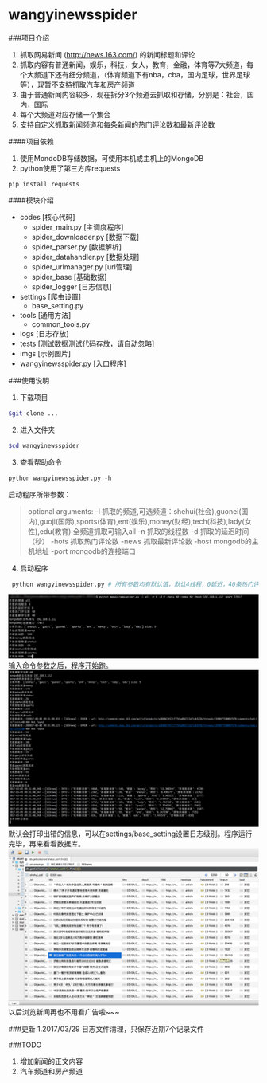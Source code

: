# wangyinewsspider


###项目介绍
1. 抓取网易新闻 (http://news.163.com/) 的新闻标题和评论
2. 抓取内容有普通新闻，娱乐，科技，女人，教育，金融，体育等7大频道，每个大频道下还有细分频道，（体育频道下有nba，cba，国内足球，世界足球等），现暂不支持抓取汽车和房产频道
3. 由于普通新闻内容较多，现在拆分3个频道去抓取和存储，分别是：社会，国内，国际
4. 每个大频道对应存储一个集合
5. 支持自定义抓取新闻频道和每条新闻的热门评论数和最新评论数

####项目依赖
1. 使用MondoDB存储数据，可使用本机或主机上的MongoDB
2. python使用了第三方库requests
```
pip install requests
```
####模块介绍
* codes  [核心代码]
	* spider_main.py  [主调度程序]
	* spider_downloader.py  [数据下载]
	* spider_parser.py  [数据解析]
	* spider_datahandler.py  [数据处理]
	* spider_urlmanager.py  [url管理]
	* spider_base  [基础数据]
	* spider_logger  [日志信息]
* settings  [爬虫设置]
	* base_setting.py
* tools  [通用方法]
	* common_tools.py
* logs  [日志存放]
* tests  [测试数据测试代码存放，请自动忽略]
* imgs  [示例图片]
* wangyinewsspider.py  [入口程序]

###使用说明
1. 下载项目
```bash
$git clone ...
```
2. 进入文件夹
```bash
$cd wangyinewsspider
```
3. 查看帮助命令
```python
python wangyinewsspider.py -h
```
启动程序所带参数：
> optional arguments:
  -l 抓取的频道,可选频道：shehui(社会),guonei(国内),guoji(国际),sports(体育),ent(娱乐),money(财经),tech(科技),lady(女性),edu(教育) 全频道抓取可输入all
  -n 抓取的线程数
  -d 抓取的延迟时间（秒）
  -hots 抓取热门评论数
  -news 抓取最新评论数
  -host mongodb的主机地址
  -port mongodb的连接端口
 
 4. 启动程序 
```python
 python wangyinewsspider.py # 所有参数均有默认值，默认4线程，0延迟，40条热门评论，20条新评论
```
![start](https://raw.githubusercontent.com/jeffreyzzh/wangyinewsspider/master/imgs/start2.png)
 输入命令参数之后，程序开始跑。
![start](https://raw.githubusercontent.com/jeffreyzzh/wangyinewsspider/master/imgs/%E5%B1%8F%E5%B9%95%E5%BF%AB%E7%85%A7%202017-03-05%20%E4%B8%8A%E5%8D%889.31.44.png)
默认会打印出错的信息，可以在settings/base_setting设置日志级别。程序运行完毕，再来看看数据库。
![start](https://raw.githubusercontent.com/jeffreyzzh/wangyinewsspider/master/imgs/%E5%B1%8F%E5%B9%95%E5%BF%AB%E7%85%A7%202017-03-05%20%E4%B8%8A%E5%8D%889.35.28.png)
以后浏览新闻再也不用看广告啦~~~

###更新
1.2017/03/29 日志文件清理，只保存近期7个记录文件

###TODO
1. 增加新闻的正文内容
2. 汽车频道和房产频道 
